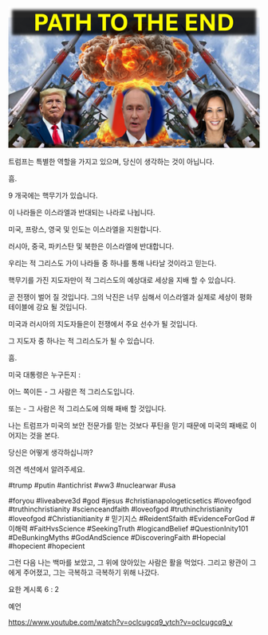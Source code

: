 ![Video cover image](../cover.jpg "cover photo")

트럼프는 특별한 역할을 가지고 있으며, 당신이 생각하는 것이 아닙니다.

흠.

9 개국에는 핵무기가 있습니다.

이 나라들은 이스라엘과 반대되는 나라로 나뉩니다.

미국, 프랑스, ​​영국 및 인도는 이스라엘을 지원합니다.

러시아, 중국, 파키스탄 및 북한은 이스라엘에 반대합니다.

우리는 적 그리스도 가이 나라들 중 하나를 통해 나타날 것이라고 믿는다.

핵무기를 가진 지도자만이 적 그리스도의 예상대로 세상을 지배 할 수 있습니다.

곧 전쟁이 벌어 질 것입니다. 그의 낙진은 너무 심해서 이스라엘과 실제로 세상이 평화 테이블에 강요 될 것입니다.

미국과 러시아의 지도자들은이 전쟁에서 주요 선수가 될 것입니다.

그 지도자 중 하나는 적 그리스도가 될 수 있습니다.

흠.

미국 대통령은 누구든지 :

어느 쪽이든 - 그 사람은 적 그리스도입니다.

또는 - 그 사람은 적 그리스도에 의해 패배 할 것입니다.

나는 트럼프가 미국의 보안 전문가를 믿는 것보다 푸틴을 믿기 때문에 미국의 패배로 이어지는 것을 본다.

당신은 어떻게 생각하십니까?

의견 섹션에서 알려주세요.

#trump #putin #antichrist #ww3 #nuclearwar #usa

#foryou #liveabeve3d #god #jesus #christianapologeticsetics #loveofgod #truthinchristianity #scienceandfaith #loveofgod #truthinchristianity #loveofgod #Christianitianity # 믿기지스 #ReidentSfaith #EvidenceForGod #이해력 #FaitHvsScience #SeekingTruth #logicandBelief #QuestionInity101 #DeBunkingMyths #GodAndScience #DiscoveringFaith    #Hopecial #hopecient #hopecient

그런 다음 나는 백마를 보았고, 그 위에 앉아있는 사람은 활을 먹었다. 그리고 왕관이 그에게 주어졌고, 그는 극복하고 극복하기 위해 나갔다.

요한 계시록 6 : 2

예언

https://www.youtube.com/watch?v=oclcugcq9_ytch?v=oclcugcq9_y